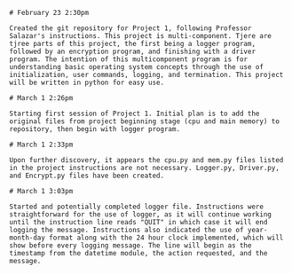     # February 23 2:30pm

    Created the git repository for Project 1, following Professor Salazar's instructions. This project is multi-component. Tjere are tjree parts of this project, the first being a logger program, followed by an encryption program, and finishing with a driver program. The intention of this multicomponent program is for understanding basic operating system concepts through the use of initialization, user commands, logging, and termination. This project will be written in python for easy use.

    # March 1 2:26pm

    Starting first session of Project 1. Initial plan is to add the original files from project beginning stage (cpu and main memory) to repository, then begin with logger program.

    # March 1 2:33pm

    Upon further discovery, it appears the cpu.py and mem.py files listed in the project instructions are not necessary. Logger.py, Driver.py, and Encrypt.py files have been created.

    # March 1 3:03pm

    Started and potentially completed logger file. Instructions were straightforward for the use of logger, as it will continue working until the instruction line reads "QUIT" in which case it will end logging the message. Instructions also indicated the use of year-month-day format along with the 24 hour clock implemented, which will show before every logging message. The line will begin as the timestamp from the datetime module, the action requested, and the message.
